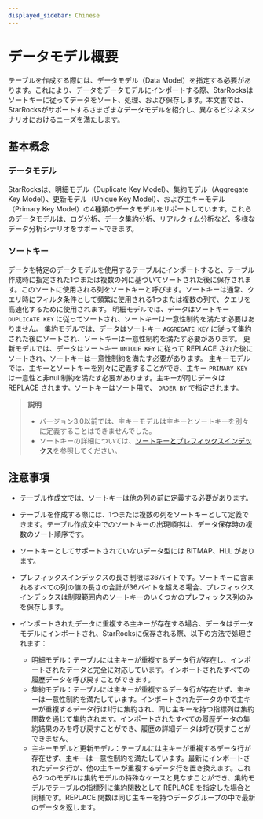 ```yaml
---
displayed_sidebar: Chinese
---
```


# データモデル概要

テーブルを作成する際には、データモデル（Data Model）を指定する必要があります。これにより、データをデータモデルにインポートする際、StarRocksはソートキーに従ってデータをソート、処理、および保存します。本文書では、StarRocksがサポートするさまざまなデータモデルを紹介し、異なるビジネスシナリオにおけるニーズを満たします。

## 基本概念

### データモデル

StarRocksは、明細モデル（Duplicate Key Model）、集約モデル（Aggregate Key Model）、更新モデル（Unique Key Model）、および主キーモデル（Primary Key Model）の4種類のデータモデルをサポートしています。これらのデータモデルは、ログ分析、データ集約分析、リアルタイム分析など、多様なデータ分析シナリオをサポートできます。

### ソートキー

データを特定のデータモデルを使用するテーブルにインポートすると、テーブル作成時に指定された1つまたは複数の列に基づいてソートされた後に保存されます。このソートに使用される列をソートキーと呼びます。ソートキーは通常、クエリ時にフィルタ条件として頻繁に使用される1つまたは複数の列で、クエリを高速化するために使用されます。
明細モデルでは、データはソートキー `DUPLICATE KEY` に従ってソートされ、ソートキーは一意性制約を満たす必要はありません。
集約モデルでは、データはソートキー `AGGREGATE KEY` に従って集約された後にソートされ、ソートキーは一意性制約を満たす必要があります。
更新モデルでは、データはソートキー `UNIQUE KEY` に従って REPLACE された後にソートされ、ソートキーは一意性制約を満たす必要があります。
主キーモデルでは、主キーとソートキーを別々に定義することができ、主キー `PRIMARY KEY` は一意性と非null制約を満たす必要があります。主キーが同じデータは REPLACE されます。ソートキーはソート用で、 `ORDER BY` で指定されます。
> **説明**
>
> - バージョン3.0以前では、主キーモデルは主キーとソートキーを別々に定義することはできませんでした。
> - ソートキーの詳細については、[ソートキーとプレフィックスインデックス](../Sort_key.md)を参照してください。

## 注意事項

- テーブル作成文では、ソートキーは他の列の前に定義する必要があります。

- テーブルを作成する際には、1つまたは複数の列をソートキーとして定義できます。テーブル作成文中でのソートキーの出現順序は、データ保存時の複数のソート順序です。

- ソートキーとしてサポートされていないデータ型には BITMAP、HLL があります。

- プレフィックスインデックスの長さ制限は36バイトです。ソートキーに含まれるすべての列の値の長さの合計が36バイトを超える場合、プレフィックスインデックスは制限範囲内のソートキーのいくつかのプレフィックス列のみを保存します。

- インポートされたデータに重複する主キーが存在する場合、データはデータモデルにインポートされ、StarRocksに保存される際、以下の方法で処理されます：
  - 明細モデル：テーブルには主キーが重複するデータ行が存在し、インポートされたデータと完全に対応しています。インポートされたすべての履歴データを呼び戻すことができます。
  - 集約モデル：テーブルには主キーが重複するデータ行が存在せず、主キーは一意性制約を満たしています。インポートされたデータの中で主キーが重複するデータ行は1行に集約され、同じ主キーを持つ指標列は集約関数を通じて集約されます。インポートされたすべての履歴データの集約結果のみを呼び戻すことができ、履歴の詳細データは呼び戻すことができません。
  - 主キーモデルと更新モデル：テーブルには主キーが重複するデータ行が存在せず、主キーは一意性制約を満たしています。最新にインポートされたデータ行が、他の主キーが重複するデータ行を置き換えます。これら2つのモデルは集約モデルの特殊なケースと見なすことができ、集約モデルでテーブルの指標列に集約関数として REPLACE を指定した場合と同様です。REPLACE 関数は同じ主キーを持つデータグループの中で最新のデータを返します。

